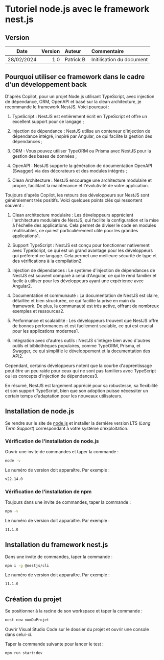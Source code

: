 # Tutoriel node.js avec le framework nest.js

## Version

| Date | Version | Auteur | Commentaire |
| :--: | ------: | :----- | :---------- |
| 28/02/2024 | 1.0 | Patrick B. | Initilisation du document |

## Pourquoi utiliser ce framework dans le cadre d'un développement back

D'après Copilot, pour un projet Node.js utilisant TypeScript, avec injection de dépendance, ORM, OpenAPI et basé sur la clean architecture, je recommande le framework NestJS. Voici pourquoi :

1. TypeScript : NestJS est entièrement écrit en TypeScript et offre un excellent support pour ce langage ;

2. Injection de dépendance : NestJS utilise un conteneur d'injection de dépendance intégré, inspiré par Angular, ce qui facilite la gestion des dépendances ;

3. ORM : Vous pouvez utiliser TypeORM ou Prisma avec NestJS pour la gestion des bases de données ;

4. OpenAPI : NestJS supporte la génération de documentation OpenAPI (Swagger) via des décorateurs et des modules intégrés ;

5. Clean Architecture : NestJS encourage une architecture modulaire et propre, facilitant la maintenance et l'évolutivité de votre application.

Toujours d'après Copilot, les retours des développeurs sur NestJS sont généralement très positifs. Voici quelques points clés qui ressortent souvent :

1. Clean architecture modulaire : Les développeurs apprécient l'architecture modulaire de NestJS, qui facilite la configuration et la mise à l'échelle des applications. Cela permet de diviser le code en modules réutilisables, ce qui est particulièrement utile pour les grandes applications1.

2. Support TypeScript : NestJS est conçu pour fonctionner nativement avec TypeScript, ce qui est un grand avantage pour les développeurs qui préfèrent ce langage. Cela permet une meilleure sécurité de type et des vérifications à la compilation2.

3. Injection de dépendances : Le système d'injection de dépendances de NestJS est souvent comparé à celui d'Angular, ce qui le rend familier et facile à utiliser pour les développeurs ayant une expérience avec Angular2.

4. Documentation et communauté : La documentation de NestJS est claire, détaillée et bien structurée, ce qui facilite la prise en main du framework. De plus, la communauté est très active, offrant de nombreux exemples et ressources2.

5. Performance et scalabilité : Les développeurs trouvent que NestJS offre de bonnes performances et est facilement scalable, ce qui est crucial pour les applications modernes1.

6. Intégration avec d'autres outils : NestJS s'intègre bien avec d'autres outils et bibliothèques populaires, comme TypeORM, Prisma, et Swagger, ce qui simplifie le développement et la documentation des API2.

Cependant, certains développeurs notent que la courbe d'apprentissage peut être un peu raide pour ceux qui ne sont pas familiers avec TypeScript ou les concepts d'injection de dépendances3.

En résumé, NestJS est largement apprécié pour sa robustesse, sa flexibilité et son support TypeScript, bien que son adoption puisse nécessiter un certain temps d'adaptation pour les nouveaux utilisateurs.

## Installation de node.js

Se rendre sur le site de [node.js](https://nodejs.org/en/download) et installer la dernière version LTS (*Long Term Support*) correspondant à votre système d'exploitation.

### Vérification de l'installation de node.js

Ouvrir une invite de commandes et taper la commande :
```bash
node -v
```
Le numéro de version doit apparaître. Par exemple :
```bash
v22.14.0
```

### Vérification de l'installation de npm

Toujours dans une invite de commandes, taper la commande :
```bash
npm -v
```
Le numéro de version doit apparaître. Par exemple :
```bash
11.1.0
```

## Installation du framework nest.js

Dans une invite de commandes, taper la commande :
```bash
npm i -g @nestjs/cli
```
Le numéro de version doit apparaître. Par exemple :
```bash
11.1.0
```

## Création du projet

Se positionner à la racine de son workspace et taper la commande :
```bash
nest new nomDuProjet
```

Ouvrir Visual Studio Code sur le dossier du projet et ouvrir une console dans celui-ci.

Taper la commande suivante pour lancer le test :
```bash
npm run start:dev
```

